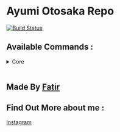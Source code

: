 Ayumi Otosaka Repo 
==================
[![Build Status](https://travis-ci.com/KurokuTetsuya/ayumi-kotlin.svg?branch=master)](https://travis-ci.com/KurokuTetsuya/ayumi-kotlin)

## Available Commands :
<details>
<summary>Core</summary>
<br>
```
say
avatar
userinfo
ping
stats
```
</details>
<br>

Made By [Fatir](https://github.com/KurokuTetsuya)
-------------------------------------------------


Find Out More about me :
---
[Instagram](https://www.instagram.com/fatir_1242/)
